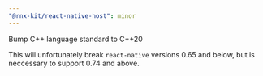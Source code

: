 ```yaml
---
"@rnx-kit/react-native-host": minor
---
```


Bump C++ language standard to C++20

This will unfortunately break `react-native` versions 0.65 and below, but is
neccessary to support 0.74 and above.
